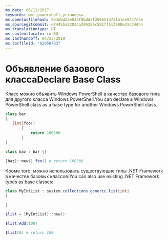 ```yaml
---
ms.date: 06/12/2017
keywords: wmf,powershell,установка
ms.openlocfilehash: 8b3ebd22e03bf9bdd5f26965137a1b1ce9f47c3e
ms.sourcegitcommit: e7445ba8203da304286c591ff513900ad1c244a4
ms.translationtype: HT
ms.contentlocale: ru-RU
ms.lasthandoff: 04/23/2019
ms.locfileid: "62058783"
---
```

# <a name="declare-base-class"></a><span data-ttu-id="a713f-102">Объявление базового класса</span><span class="sxs-lookup"><span data-stu-id="a713f-102">Declare Base Class</span></span>
<span data-ttu-id="a713f-103">Класс можно объявить Windows PowerShell в качестве базового типа для другого класса Windows PowerShell.</span><span class="sxs-lookup"><span data-stu-id="a713f-103">You can declare a Windows PowerShell class as a base type for another Windows PowerShell class.</span></span>

```powershell
class bar
{
   [int]foo()
       {
           return 100500
       }
}

class baz : bar {}

[baz]::new().foo() # return 100500
```

<span data-ttu-id="a713f-104">Кроме того, можно использовать существующие типы .NET Framework в качестве базовых классов:</span><span class="sxs-lookup"><span data-stu-id="a713f-104">You can also use existing .NET Framework types as base classes:</span></span>

```powershell
class MyIntList : system.collections.generic.list[int]
{

}

$list = [MyIntList]::new()

$list.Add(100)

$list[0] # return 100
```
